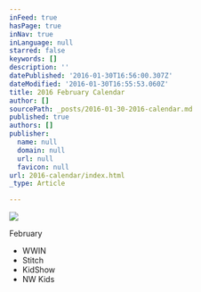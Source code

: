 ```yaml
---
inFeed: true
hasPage: true
inNav: true
inLanguage: null
starred: false
keywords: []
description: ''
datePublished: '2016-01-30T16:56:00.307Z'
dateModified: '2016-01-30T16:55:53.060Z'
title: 2016 February Calendar
author: []
sourcePath: _posts/2016-01-30-2016-calendar.md
published: true
authors: []
publisher:
  name: null
  domain: null
  url: null
  favicon: null
url: 2016-calendar/index.html
_type: Article

---
```

![](https://s3-us-west-2.amazonaws.com/the-grid-img/p/fb58d587e87739a21276708e68c3f19195047d64.jpg)

February

* WWIN
* Stitch
* KidShow
* NW Kids